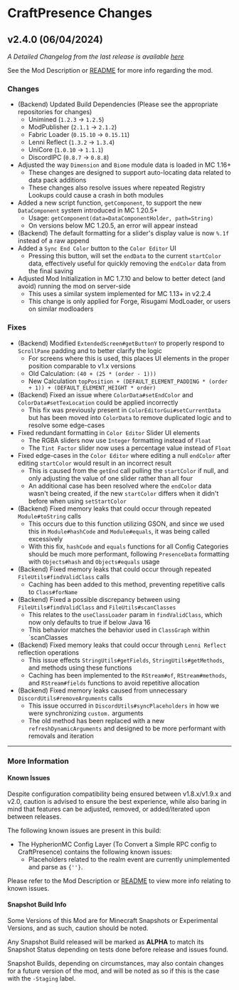 # CraftPresence Changes

## v2.4.0 (06/04/2024)

_A Detailed Changelog from the last release is
available [here](https://gitlab.com/CDAGaming/CraftPresence/-/compare/release%2Fv2.3.9...release%2Fv2.4.0)_

See the Mod Description or [README](https://gitlab.com/CDAGaming/CraftPresence) for more info regarding the mod.

### Changes

* (Backend) Updated Build Dependencies (Please see the appropriate repositories for changes)
    * Unimined (`1.2.3` -> `1.2.5`)
    * ModPublisher (`2.1.1` -> `2.1.2`)
    * Fabric Loader (`0.15.10` -> `0.15.11`)
    * Lenni Reflect (`1.3.2` -> `1.3.4`)
    * UniCore (`1.0.10` -> `1.1.1`)
    * DiscordIPC (`0.8.7` -> `0.8.8`)
* Adjusted the way `Dimension` and `Biome` module data is loaded in MC 1.16+
    * These changes are designed to support auto-locating data related to data pack additions
    * These changes also resolve issues where repeated Registry Lookups could cause a crash in both modules
* Added a new script function, `getComponent`, to support the new `DataComponent` system introduced in MC 1.20.5+
    * Usage: `getComponent(data=DataComponentHolder, path=String)`
    * On versions below MC 1.20.5, an error will appear instead
* (Backend) The default formatting for a slider's display value is now `%.1f` instead of a raw append
* Added a `Sync End Color` button to the `Color Editor` UI
    * Pressing this button, will set the `endData` to the current `startColor` data, effectively useful for quickly
      removing the `endColor` data from the final saving
* Adjusted Mod Initialization in MC 1.7.10 and below to better detect (and avoid) running the mod on server-side
    * This uses a similar system implemented for MC 1.13+ in v2.2.4
    * This change is only applied for Forge, Risugami ModLoader, or users on similar modloaders

### Fixes

* (Backend) Modified `ExtendedScreen#getButtonY` to properly respond to `ScrollPane` padding and to better clarify the
  logic
    * For screens where this is used, this places UI elements in the proper position comparable to v1.x versions
    * Old Calculation: `(40 + (25 * (order - 1)))`
    * New Calculation `topPosition + (DEFAULT_ELEMENT_PADDING * (order + 1)) + (DEFAULT_ELEMENT_HEIGHT * order)`
* (Backend) Fixed an issue where `ColorData#setEndColor` and `ColorData#setTexLocation` could be applied incorrectly
    * This fix was previously present in `ColorEditorGui#setCurrentData` but has been moved into `ColorData` to remove
      duplicated logic and to resolve some edge-cases
* Fixed redundant formatting in `Color Editor` Slider UI elements
    * The RGBA sliders now use `Integer` formatting instead of `Float`
    * The `Tint Factor` slider now uses a percentage value instead of `Float`
* Fixed edge-cases in the `Color Editor` where editing a null `endColor` after editing `startColor` would result in an
  incorrect result
    * This is caused from the `getEnd` call pulling the `startColor` if null, and only adjusting the value of one slider
      rather than all four
    * An additional case has been resolved where the `endColor` data wasn't being created, if the new `startColor`
      differs when it didn't before when using `setStartColor`
* (Backend) Fixed memory leaks that could occur through repeated `Module#toString` calls
    * This occurs due to this function utilizing GSON, and since we used this in `Module#hashCode` and `Module#equals`,
      it was being called excessively
    * With this fix, `hashCode` and `equals` functions for all Config Categories should be much more performant,
      following `PresenceData` formatting with `Objects#hash` and `Objects#equals` usage
* (Backend) Fixed memory leaks that could occur through repeated `FileUtils#findValidClass` calls
    * Caching has been added to this method, preventing repetitive calls to `Class#forName`
* (Backend) Fixed a possible discrepancy between using `FileUtils#findValidClass` and `FileUtils#scanClasses`
    * This relates to the `useClassLoader` param in `findValidClass`, which now only defaults to true if below Java 16
    * This behavior matches the behavior used in `ClassGraph` within `scanClasses
* (Backend) Fixed memory leaks that could occur through `Lenni Reflect` reflection operations
    * This issue effects `StringUtils#getFields`, `StringUtils#getMethods`, and methods using these functions
    * Caching has been implemented to the `RStream#of`, `RStream#methods`, and `RStream#fields` functions to avoid
      repetitive allocation
* (Backend) Fixed memory leaks caused from unnecessary `DiscordUtils#removeArguments` calls
    * This issue occurred in `DiscordUtils#syncPlaceholders` in how we were synchronizing `custom.` arguments
    * The old method has been replaced with a new `refreshDynamicArguments` and designed to be more performant with
      removals and iteration

___

### More Information

#### Known Issues

Despite configuration compatibility being ensured between v1.8.x/v1.9.x and v2.0,
caution is advised to ensure the best experience, while also baring in mind that features can be adjusted, removed, or
added/iterated upon between releases.

The following known issues are present in this build:

* The HypherionMC Config Layer (To Convert a Simple RPC config to CraftPresence) contains the following known issues:
    * Placeholders related to the realm event are currently unimplemented and parse as `{''}`.

Please refer to the Mod Description or [README](https://gitlab.com/CDAGaming/CraftPresence) to view more info relating
to known issues.

#### Snapshot Build Info

Some Versions of this Mod are for Minecraft Snapshots or Experimental Versions, and as such, caution should be noted.

Any Snapshot Build released will be marked as **ALPHA** to match its Snapshot Status depending on tests done before
release
and issues found.

Snapshot Builds, depending on circumstances, may also contain changes for a future version of the mod, and will be noted
as so if this is the case with the `-Staging` label.
